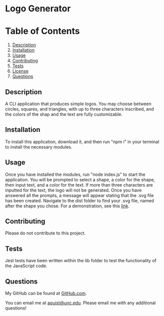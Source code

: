 # Logo Generator
# Table of Contents
1. [Description](#description)
2. [Installation](#installation)
3. [Usage](#usage)
4. [Contributing](#contributing)
5. [Tests](#tests)
6. [License](#license)
7. [Questions](#questions)

## Description <a name="description"></a>
A CLI application that produces simple logos. You may choose between circles, squares, and triangles, with up to three characters inscribed, and the colors of the shap and the text are fully customizable.

## Installation <a name="installation"></a>
To install this application, download it, and then run "npm i" in your terminal to install the necessary modules. 

## Usage <a name="usage"></a>
Once you have installed the modules, run "node index.js" to start the application. You will be prompted to select a shape, a color for the shape, then input text, and a color for the text. If more than three characters are inputted for the text, the logo will not be generated. Once you have answered all the prompts, a message will appear stating that the .svg file has been created. Navigate to the dist folder to find your .svg file, named after the shape you chose. For a demonstration, see this [link](https://drive.google.com/file/d/17N5BqngwHhSatpEoy8qarpP6QyufNyVv/view).

## Contributing <a name="contributing"></a>
Please do not contribute to this project.

## Tests <a name="tests"></a>
Jest tests have been written within the lib folder to test the functionality of the JavaScript code.

## Questions <a name="questions"><a>
My GitHub can be found at [GitHub.com](https://github.com/Andreasq99).

You can email me at aquist@unc.edu. Please email me with any additional questions!
